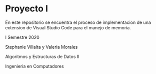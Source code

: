 # Proyecto I

En este repositorio se encuentra el proceso de implementacion de una extension de Visual Studio Code para 
el manejo de memoria.

I Semestre 2020

Stephanie Villalta y Valeria Morales

Algoritmos y Estructuras de Datos II

Ingenieria en Computadores

